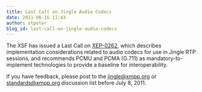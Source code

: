 ```yaml
---
title: Last Call on Jingle Audio Codecs
date: 2011-06-16 11:43
author: stpeter
blog_id: last-call-on-jingle-audio-codecs
---
```


The XSF has issued a Last Call on [XEP-0262](http://xmpp.org/extensions/xep-0266.html), which describes implementation considerations related to audio codecs for use in Jingle RTP sessions, and recommends PCMU and PCMA (G.711) as mandatory-to-implement technologies to provide a baseline for interoperability.

If you have feedback, please post to the [jingle@xmpp.org](http://mail.jabber.org/mailman/listinfo/jingle) or [standards@xmpp.org](http://mail.jabber.org/mailman/listinfo/standards) discussion list before July 8, 2011.
